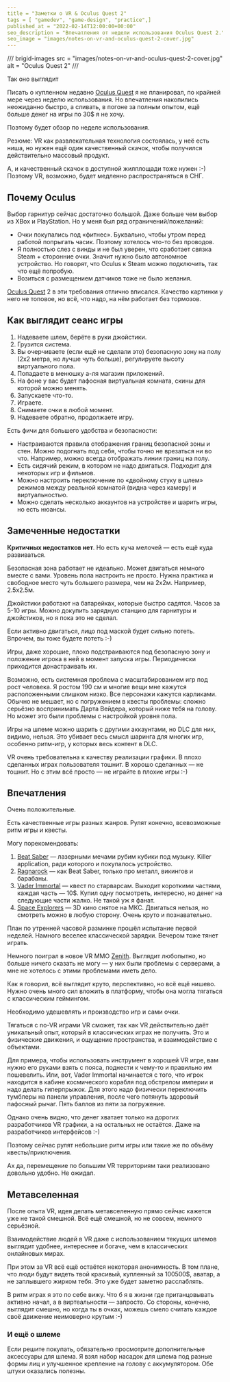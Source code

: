 ```yaml
---
title = "Заметки о VR & Oculus Quest 2"
tags = [ "gamedev", "game-design", "practice",]
published_at = "2022-02-14T12:00:00+00:00"
seo_description = "Впечатления от недели использования Oculus Quest 2."
seo_image = "images/notes-on-vr-and-oculus-quest-2-cover.jpg"
---
```


/// brigid-images
src = "images/notes-on-vr-and-oculus-quest-2-cover.jpg"
alt = "Oculus Quest 2"
///

Так оно выглядит

Писать о купленном недавно [Oculus Quest](https://www.oculus.com/quest-2/ "Oculus Quest") я не планировал, по крайней мере через неделю использования. Но впечатления накопились неожиданно быстро, а сливать, в погоне за полным опытом, ещё больше денег на игры по 30$ я не хочу.

Поэтому будет обзор по неделе использования.

Резюме: VR как развлекательная технология состоялась, у неё есть ниша, но нужен ещё один качественный скачок, чтобы получился действительно массовый продукт.

А, и качественный скачок в доступной жилплощади тоже нужен :-) Поэтому VR, возможно, будет медленно распространяться в СНГ.

<!-- more -->

## Почему Oculus

Выбор гарнитур сейчас достаточно большой. Даже больше чем выбор из XBox и PlayStation. Но у меня был ряд ограничений/пожеланий:

- Очки покупались под «фитнес». Буквально, чтобы утром перед работой попрыгать часик. Поэтому хотелось что-то без проводов.
- Я полностью слез с винды и не был уверен, что сработает связка Steam + сторонние очки. Значит нужно было автономное устройство. Но говорят, что Oculus к Steam можно подключить, так что ещё попробую.
- Возиться с размещением датчиков тоже не было желания.

[Oculus Quest](https://www.oculus.com/quest-2/) 2 в эти требования отлично вписался. Качество картинки у него не топовое, но всё, что надо, на нём работает без тормозов.

## Как выглядит сеанс игры

1. Надеваете шлем, берёте в руки джойстики.
2. Грузится система.
3. Вы очерчиваете (если ещё не сделали это) безопасную зону на полу (2x2 метра, но лучше чуть больше), регулируете высоту виртуального пола.
4. Попадаете в менюшку а-ля магазин приложений.
5. На фоне у вас будет пафосная виртуальная комната, скины для которой можно менять.
6. Запускаете что-то.
7. Играете.
8. Снимаете очки в любой момент.
9. Надеваете обратно, продолжаете игру.

Есть фичи для большего удобства и безопасности:

- Настраиваются правила отображения границ безопасной зоны и стен. Можно подогнать под себя, чтобы точно не врезаться ни во что. Например, можно всегда отображать линии границ на полу.
- Есть сидячий режим, в котором не надо двигаться. Подходит для некоторых игр и фильмов.
- Можно настроить переключение по «двойному стуку в шлем» режимов между реальной комнатой (видна через камеру) и виртуальностью.
- Можно сделать несколько аккаунтов на устройстве и шарить игры, но есть нюансы.

## Замеченные недостатки

**Критичных недостатков нет**. Но есть куча мелочей — есть ещё куда развиваться.

Безопасная зона работает не идеально. Может двигаться немного вместе с вами. Уровень пола настроить не просто. Нужна практика и свободное место чуть большего размера, чем на 2x2м. Например, 2.5x2.5м.

Джойстики работают на батарейках, которые быстро садятся. Часов за 5-10 игры. Можно докупить зарядную станцию для гарнитуры и джойстиков, но я пока это не сделал.

Если активно двигаться, лицо под маской будет сильно потеть. Впрочем, вы тоже будете потеть :-)

Игры, даже хорошие, плохо подстраиваются под безопасную зону и положение игрока в ней в момент запуска игры. Периодически приходится донастраивать их.

Возможно, есть системная проблема с масштабированием игр под рост человека. Я ростом 190 см и многие вещи мне кажутся расположенными слишком низко. Все персонажи кажутся карликами. Обычно не мешает, но с погружением в квесты проблемы: сложно серьёзно воспринимать Дарта Вейдера, который ниже тебя на голову.  Но может это были проблемы с настройкой уровня пола.

Игры на шлеме можно шарить с другими аккаунтами, но DLC для них, видимо, нельзя. Это убивает весь смысл шаринга для многих игр, особенно ритм-игр, у которых весь контент в DLC.

VR очень требовательна к качеству реализации графики. В плохо сделанных играх пользователя тошнит. В хорошо сделанных — не тошнит. Но с этим всё просто — не играйте в плохие игры :-)

## Впечатления

Очень положительные.

Есть качественные игры разных жанров. Рулят конечно, всевозможные ритм игры и квесты.

Могу порекомендовать:

1. [Beat Saber](https://beatsaber.com/) — лазерными мечами рубим кубики под музыку. Killer application, ради которого и покупалось устройство.
2. [Ragnarock](https://www.ragnarock-vr.com/home) — как Beat Saber, только про металл, викингов и барабаны.
3. [Vader Immortal](https://www.oculus.com/vader-immortal/) — квест по старварсам. Выходит короткими частями, каждая часть — 10$. Купил одну посмотреть, интересно, но денег на следующие части жалко. Не такой уж я фанат.
4. [Space Explorers](https://www.oculus.com/experiences/quest/3006696236087408/) — 3D кино снятое на МКС. Двигаться нельзя, но смотреть можно в любую сторону. Очень круто и познавательно.

План по утренней часовой разминке прошёл испытание первой неделей. Намного веселее классической зарядки. Вечером тоже тянет играть.

Немного поиграл в новое VR MMO [Zenith](https://zenithmmo.com/). Выглядит любопытно, но больше ничего сказать не могу — у них были проблемы с серверами, а мне не хотелось с этими проблемами иметь дело.

Как я говорил, всё выглядит круто, перспективно, но всё ещё нишево. Нужно очень много сил вложить в платформу, чтобы она могла тягаться с классическим геймингом.

Необходимо удешевлять и производство игр и сами очки.

Тягаться с no-VR играми VR сможет, так как VR действительно даёт уникальный опыт, который в классических играх не получить. Это и физические движения, и ощущение пространства, и взаимодействие с объектами.

Для примера, чтобы использовать инструмент в хорошей VR игре, вам нужно его руками взять с пояса, поднести к чему-то и правильно им пошевелить. Или, вот, Vader Immortal начинается с того, что игрок находится в кабине космического корабля под обстрелом империи и надо делать гиперпрыжок. Для этого надо физически переключить тумблеры на панели управления, после чего потянуть здоровый пафосный рычаг. Пять баллов из пяти за погружение.

Однако очень видно, что денег хватает только на дорогих разработчиков VR графики, а на остальных не остаётся. Даже на разработчиков интерфейсов :-)

Поэтому сейчас рулят небольшие ритм игры или такие же по объёму квесты/приключения.

Ах да, перемещение по большим VR территориям таки реализовано довольно удобно. Не ожидал.

## Метавселенная

После опыта VR, идея делать метавселенную прямо сейчас кажется уже не такой смешной. Всё ещё смешной, но не совсем, немного серьёзной.

Взаимодействие людей в VR даже с использованием текущих шлемов выглядит удобнее, интереснее и богаче, чем в классических онлайновых мирах.

При этом за VR всё ещё остаётся некоторая анонимность. В том плане, что люди будут видеть твой красивый, купленный за 100500$, аватар, а не заплывшего жирком тебя. Это уже будет заметно расслаблять.

В ритм играх я это по себе вижу. Что б я в жизни где пританцовывать активно начал, а в виртеальности — запросто. Со стороны, конечно, выглядит смешно, но когда ты в очках, можешь смело считать каждое своё движение неимоверно крутым :-)

### И ещё о шлеме

Если решите покупать, обязательно просмотрите дополнительные аксессуары для шлема. Я взял набор насадок для шлема под разные формы лиц и улучшенное крепление на голову с аккумулятором. Обе штуки оказались полезны.
